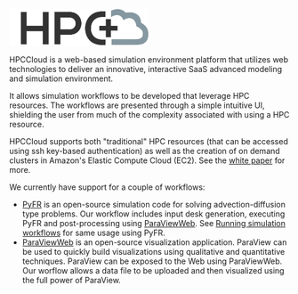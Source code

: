 <img src="../logo.png" width="250px"> 

HPCCloud is a web-based simulation environment platform that utilizes web technologies to deliver an innovative, interactive SaaS advanced modeling and simulation environment.

It allows simulation workflows to be developed that leverage HPC resources. The workflows are presented through a simple intuitive UI, shielding the user from much of the complexity associated with using a HPC resource.

HPCCloud supports both "traditional" HPC resources (that can be accessed using ssh key-based authentication) as well as the creation of on demand clusters in Amazon's Elastic Compute Cloud (EC2). See the [white paper](http://ieeexplore.ieee.org/xpl/login.jsp?tp=&arnumber=7396134&url=http%3A%2F%2Fieeexplore.ieee.org%2Fxpls%2Fabs_all.jsp%3Farnumber%3D7396134) for more.

We currently have support for a couple of workflows:

- [PyFR](http://www.pyfr.org) is an open-source simulation code for solving advection-diffusion type problems. Our workflow includes input desk generation, executing PyFR and post-processing using [ParaViewWeb](http://www.paraview.org/web/). See [Running simulation workflows](usage__running.html) for same usage using PyFR.
- [ParaViewWeb](http://www.paraview.org/web/) is an open-source visualization application. ParaView can be used to quickly build visualizations using qualitative and quantitative techniques. ParaView can be exposed to the Web using ParaViewWeb. Our worflow allows a data file to be uploaded and then visualized using the full power of ParaView.
